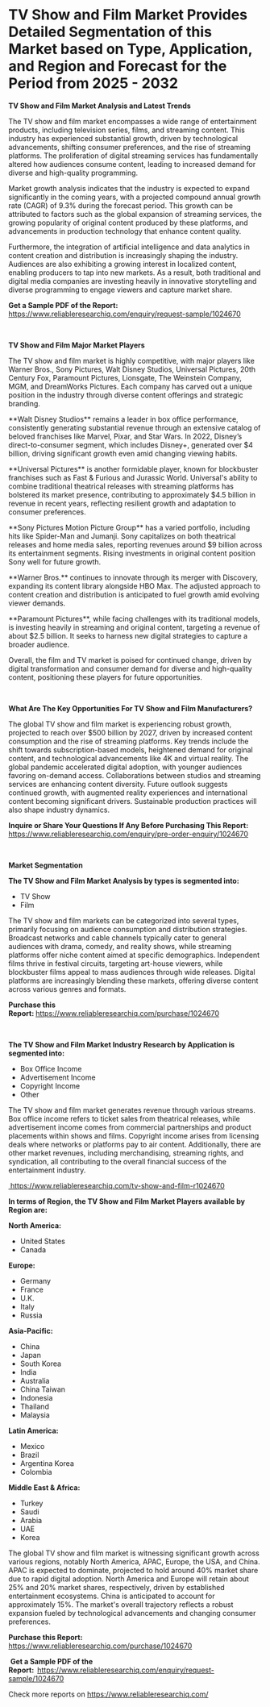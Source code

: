 <p><h1>TV Show and Film Market Provides Detailed Segmentation of this Market based on Type, Application, and Region and Forecast for the Period from 2025 - 2032</h1></p><p><strong>TV Show and Film Market Analysis and Latest Trends</strong></p>
<p><p>The TV show and film market encompasses a wide range of entertainment products, including television series, films, and streaming content. This industry has experienced substantial growth, driven by technological advancements, shifting consumer preferences, and the rise of streaming platforms. The proliferation of digital streaming services has fundamentally altered how audiences consume content, leading to increased demand for diverse and high-quality programming.</p><p>Market growth analysis indicates that the industry is expected to expand significantly in the coming years, with a projected compound annual growth rate (CAGR) of 9.3% during the forecast period. This growth can be attributed to factors such as the global expansion of streaming services, the growing popularity of original content produced by these platforms, and advancements in production technology that enhance content quality.</p><p>Furthermore, the integration of artificial intelligence and data analytics in content creation and distribution is increasingly shaping the industry. Audiences are also exhibiting a growing interest in localized content, enabling producers to tap into new markets. As a result, both traditional and digital media companies are investing heavily in innovative storytelling and diverse programming to engage viewers and capture market share.</p></p>
<p><strong>Get a Sample PDF of the Report:&nbsp;</strong> <a href="https://www.reliableresearchiq.com/enquiry/request-sample/1024670?utm_campaign=2299&utm_medium=2&utm_source=Github&utm_content=ia&utm_term=08032025&utm_id=tv-show-and-film">https://www.reliableresearchiq.com/enquiry/request-sample/1024670</a></p>
<p>&nbsp;</p>
<p><strong>TV Show and Film Major Market Players</strong></p>
<p><p>The TV show and film market is highly competitive, with major players like Warner Bros., Sony Pictures, Walt Disney Studios, Universal Pictures, 20th Century Fox, Paramount Pictures, Lionsgate, The Weinstein Company, MGM, and DreamWorks Pictures. Each company has carved out a unique position in the industry through diverse content offerings and strategic branding.</p><p>**Walt Disney Studios** remains a leader in box office performance, consistently generating substantial revenue through an extensive catalog of beloved franchises like Marvel, Pixar, and Star Wars. In 2022, Disney’s direct-to-consumer segment, which includes Disney+, generated over $4 billion, driving significant growth even amid changing viewing habits.</p><p>**Universal Pictures** is another formidable player, known for blockbuster franchises such as Fast & Furious and Jurassic World. Universal's ability to combine traditional theatrical releases with streaming platforms has bolstered its market presence, contributing to approximately $4.5 billion in revenue in recent years, reflecting resilient growth and adaptation to consumer preferences.</p><p>**Sony Pictures Motion Picture Group** has a varied portfolio, including hits like Spider-Man and Jumanji. Sony capitalizes on both theatrical releases and home media sales, reporting revenues around $9 billion across its entertainment segments. Rising investments in original content position Sony well for future growth.</p><p>**Warner Bros.** continues to innovate through its merger with Discovery, expanding its content library alongside HBO Max. The adjusted approach to content creation and distribution is anticipated to fuel growth amid evolving viewer demands.</p><p>**Paramount Pictures**, while facing challenges with its traditional models, is investing heavily in streaming and original content, targeting a revenue of about $2.5 billion. It seeks to harness new digital strategies to capture a broader audience.</p><p>Overall, the film and TV market is poised for continued change, driven by digital transformation and consumer demand for diverse and high-quality content, positioning these players for future opportunities.</p></p>
<p>&nbsp;</p>
<p><strong>What Are The Key Opportunities For TV Show and Film Manufacturers?</strong></p>
<p><p>The global TV show and film market is experiencing robust growth, projected to reach over $500 billion by 2027, driven by increased content consumption and the rise of streaming platforms. Key trends include the shift towards subscription-based models, heightened demand for original content, and technological advancements like 4K and virtual reality. The global pandemic accelerated digital adoption, with younger audiences favoring on-demand access. Collaborations between studios and streaming services are enhancing content diversity. Future outlook suggests continued growth, with augmented reality experiences and international content becoming significant drivers. Sustainable production practices will also shape industry dynamics.</p></p>
<p><strong>Inquire or Share Your Questions If Any Before Purchasing This Report:</strong> <a href="https://www.reliableresearchiq.com/enquiry/pre-order-enquiry/1024670?utm_campaign=2299&utm_medium=2&utm_source=Github&utm_content=ia&utm_term=08032025&utm_id=tv-show-and-film">https://www.reliableresearchiq.com/enquiry/pre-order-enquiry/1024670</a></p>
<p>&nbsp;</p>
<p><strong>Market Segmentation</strong></p>
<p><strong>The TV Show and Film Market Analysis by types is segmented into:</strong></p>
<p><ul><li>TV Show</li><li>Film</li></ul></p>
<p><p>The TV show and film markets can be categorized into several types, primarily focusing on audience consumption and distribution strategies. Broadcast networks and cable channels typically cater to general audiences with drama, comedy, and reality shows, while streaming platforms offer niche content aimed at specific demographics. Independent films thrive in festival circuits, targeting art-house viewers, while blockbuster films appeal to mass audiences through wide releases. Digital platforms are increasingly blending these markets, offering diverse content across various genres and formats.</p></p>
<p><strong>Purchase this Report:&nbsp;</strong><a href="https://www.reliableresearchiq.com/purchase/1024670?utm_campaign=2299&utm_medium=2&utm_source=Github&utm_content=ia&utm_term=08032025&utm_id=tv-show-and-film">https://www.reliableresearchiq.com/purchase/1024670</a></p>
<p>&nbsp;</p>
<p><strong>The TV Show and Film Market Industry Research by Application is segmented into:</strong></p>
<p><ul><li>Box Office Income</li><li>Advertisement Income</li><li>Copyright Income</li><li>Other</li></ul></p>
<p><p>The TV show and film market generates revenue through various streams. Box office income refers to ticket sales from theatrical releases, while advertisement income comes from commercial partnerships and product placements within shows and films. Copyright income arises from licensing deals where networks or platforms pay to air content. Additionally, there are other market revenues, including merchandising, streaming rights, and syndication, all contributing to the overall financial success of the entertainment industry.</p></p>
<p><a href="https://www.reliableresearchiq.com/tv-show-and-film-r1024670?utm_campaign=2299&utm_medium=2&utm_source=Github&utm_content=ia&utm_term=08032025&utm_id=tv-show-and-film">&nbsp;https://www.reliableresearchiq.com/tv-show-and-film-r1024670</a></p>
<p><strong>In terms of Region, the TV Show and Film Market Players available by Region are:</strong></p>
<p>
    <p> <strong> North America: </strong>
        <ul>
            <li>United States</li>
            <li>Canada</li>
        </ul>
        </p> 
    <p> <strong> Europe: </strong>
        <ul>
            <li>Germany</li>
            <li>France</li>
            <li>U.K.</li>
            <li>Italy</li>
            <li>Russia</li>
        </ul>
        </p> 
    <p> <strong> Asia-Pacific: </strong>
        <ul>
            <li>China</li>
            <li>Japan</li>
            <li>South Korea</li>
            <li>India</li>
            <li>Australia</li>
            <li>China Taiwan</li>
            <li>Indonesia</li>
            <li>Thailand</li>
            <li>Malaysia</li>
        </ul>
        </p> 
    <p> <strong> Latin America: </strong>
        <ul>
            <li>Mexico</li>
            <li>Brazil</li>
            <li>Argentina Korea</li>
            <li>Colombia</li>
        </ul>
        </p> 
    <p> <strong> Middle East & Africa: </strong>
        <ul>
            <li>Turkey</li>
            <li>Saudi</li>
            <li>Arabia</li>
            <li>UAE</li>
            <li>Korea</li>
        </ul>
    </p>
    </p>
<p><p>The global TV show and film market is witnessing significant growth across various regions, notably North America, APAC, Europe, the USA, and China. APAC is expected to dominate, projected to hold around 40% market share due to rapid digital adoption. North America and Europe will retain about 25% and 20% market shares, respectively, driven by established entertainment ecosystems. China is anticipated to account for approximately 15%. The market's overall trajectory reflects a robust expansion fueled by technological advancements and changing consumer preferences.</p></p>
<p><strong>Purchase this Report: </strong><a href="https://www.reliableresearchiq.com/purchase/1024670?utm_campaign=2299&utm_medium=2&utm_source=Github&utm_content=ia&utm_term=08032025&utm_id=tv-show-and-film">https://www.reliableresearchiq.com/purchase/1024670</a></p>
<p>&nbsp;<strong>Get a Sample PDF of the Report:&nbsp;&nbsp;</strong><a href="https://www.reliableresearchiq.com/enquiry/request-sample/1024670?utm_campaign=2299&utm_medium=2&utm_source=Github&utm_content=ia&utm_term=08032025&utm_id=tv-show-and-film">https://www.reliableresearchiq.com/enquiry/request-sample/1024670</a></p>
<p><strong></strong></p>
<p>Check more reports on <a href="https://www.reliableresearchiq.com/?utm_campaign=2299&utm_medium=2&utm_source=Github&utm_content=ia&utm_term=08032025&utm_id=tv-show-and-film">https://www.reliableresearchiq.com/</a></p>